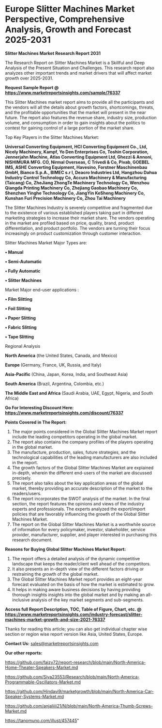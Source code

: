 # Europe Slitter Machines Market Perspective, Comprehensive Analysis, Growth and Forecast 2025-2031

<strong>Slitter Machines Market Research Report 2031</strong>

The Research Report on Slitter Machines Market is a Skillful and Deep Analysis of the Present Situation and Challenges. This research report also analyzes other important trends and market drivers that will affect market growth over 2025-2031.

<strong>Request Sample Report @ <a href=https://www.marketreportsinsights.com/sample/76337>https://www.marketreportsinsights.com/sample/76337</a></strong>

This Slitter Machines market report aims to provide all the participants and the vendors will all the details about growth factors, shortcomings, threats, and the profitable opportunities that the market will present in the near future. The report also features the revenue share, industry size, production volume, and consumption in order to gain insights about the politics to contest for gaining control of a large portion of the market share.

Top Key Players in the Slitter Machines Market:

<strong>Universal Converting Equipment, HCI Converting Equipment Co., Ltd, Nicely Machinery, Kampf, Yo Den Enterprises Co, Toshin Corporation, Jennerjahn Machine, Atlas Converting Equipment Ltd, Ghezzi & Annoni, NISHIMURA MFG. CO, Nirmal Overseas, C Trivedi & Co, Pivab, GOEBEL IMS, ASHE Converting Equipment, Havesino, Forstner Maschinenbau GmbH, Bianco S.p.A., BIMEC s.r l, Deacro Industries Ltd, Hangzhou Dahua Industry Control Technology Co, Accura Machinery & Manufacturing (Taicang) Co, ZheJiang ZhongTe Machinery Technology Co, Wenzhou Qiangda Printing Machinery Co, Zhejiang Gaobao Machinery Co, Shenzhen Yinghe Technology Co, JiangYin KeSheng Machinery Co, Kunshan Furi Precision Machinery Co, Zhou Tai Machinery</strong>

The Slitter Machines Industry is severely competitive and fragmented due to the existence of various established players taking part in different marketing strategies to increase their market share. The vendors operating in the market are profiled based on price, quality, brand, product differentiation, and product portfolio. The vendors are turning their focus increasingly on product customization through customer interaction.

Slitter Machines Market Major Types are:

<strong>• Manual

• Semi-Automatic

• Fully Automatic

• Slitter Machines</strong>

Market Major end-user applications :

<strong>• Film Slitting

• Foil Slitting

• Paper Slitting

• Fabric Slitting

• Tape Slitting</strong>

Regional Analysis

</u><strong><b>North America</b></strong> (the United States, Canada, and Mexico)

<strong><b>Europe </b></strong>(Germany, France, UK, Russia, and Italy)

<strong><b>Asia-Pacific</b></strong> (China, Japan, Korea, India, and Southeast Asia)

<strong><b>South America</b></strong> (Brazil, Argentina, Colombia, etc.)

<strong><b>The Middle East and Africa</b></strong> (Saudi Arabia, UAE, Egypt, Nigeria, and South Africa)

<strong>Go For Interesting Discount Here: <a href=https://www.marketreportsinsights.com/discount/76337>https://www.marketreportsinsights.com/discount/76337</a></strong>

<strong>Points Covered in The Report:</strong>
<ol>
  <li>The major points considered in the Global Slitter Machines Market report include the leading competitors operating in the global market.</li>
  <li>The report also contains the company profiles of the players operating in the global market.</li>
  <li>The manufacture, production, sales, future strategies, and the technological capabilities of the leading manufacturers are also included in the report.</li>
  <li>The growth factors of the Global Slitter Machines Market are explained in-depth, wherein the different end-users of the market are discussed precisely.</li>
  <li>The report also talks about the key application areas of the global market, thereby providing an accurate description of the market to the readers/users.</li>
  <li>The report incorporates the SWOT analysis of the market. In the final section, the report features the opinions and views of the industry experts and professionals. The experts analyzed the export/import policies that are favorably influencing the growth of the Global Slitter Machines Market.</li>
  <li>The report on the Global Slitter Machines Market is a worthwhile source of information for every policymaker, investor, stakeholder, service provider, manufacturer, supplier, and player interested in purchasing this research document.</li>
</ol>
<strong>Reasons for Buying Global Slitter Machines Market Report:</strong>

<ol>
  <li>The report offers a detailed analysis of the dynamic competitive landscape that keeps the reader/client well ahead of the competitors.</li>
  <li>It also presents an in-depth view of the different factors driving or restraining the growth of the global market.</li>
  <li>The Global Slitter Machines Market report provides an eight-year forecast evaluated on the basis of how the market is estimated to grow.</li>
  <li>It helps in making aware business decisions by having providing thorough insights insights into the global market and by making an all-inclusive analysis of the key market segments and sub-segments.</li>
</ol>
<strong>Access full Report Description, TOC, Table of Figure, Chart, etc. @ <a href=https://www.marketreportsinsights.com/industry-forecast/slitter-machines-market-growth-and-size-2021-76337>https://www.marketreportsinsights.com/industry-forecast/slitter-machines-market-growth-and-size-2021-76337</a></strong>


Thanks for reading this article; you can also get individual chapter wise section or region wise report version like Asia, United States, Europe.

<strong>Contact Us:</strong>
sales@marketreportsinsights.com

<strong>Our other reports:</strong>

<a href=https://github.com/faizy72/report-research/blob/main/North-America-Home-Theater-Speakers-Market.md>https://github.com/faizy72/report-research/blob/main/North-America-Home-Theater-Speakers-Market.md</a>

<a href=https://github.com/Siya23553/Research/blob/main/North-America-Programmable-Oscillators-Market.md>https://github.com/Siya23553/Research/blob/main/North-America-Programmable-Oscillators-Market.md</a>

<a href=https://github.com/Hindavi9/marketgrowth/blob/main/North-America-Car-Speaker-Systems-Market.md>https://github.com/Hindavi9/marketgrowth/blob/main/North-America-Car-Speaker-Systems-Market.md</a>

<a href=https://github.com/anjaliiii21/N/blob/main/North-America-Thumb-Screws-Market.md>https://github.com/anjaliiii21/N/blob/main/North-America-Thumb-Screws-Market.md</a>

<a href=https://tanomuno.com/illust/457445>https://tanomuno.com/illust/457445</a>"
